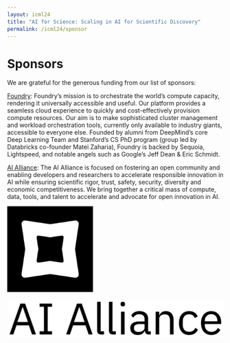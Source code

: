 ```yaml
---
layout: icml24
title: "AI for Science: Scaling in AI for Scientific Discovery"
permalink: /icml24/sponsor
---
```


# Sponsors

We are grateful for the generous funding from our list of sponsors:

[Foundry](https://www.mlfoundry.com/): Foundry’s mission is to orchestrate the world’s compute capacity, rendering it universally accessible and useful. Our platform provides a seamless cloud experience to quickly and cost-effectively provision compute resources. Our aim is to make sophisticated cluster management and workload orchestration tools, currently only available to industry giants, accessible to everyone else. Founded by alumni from DeepMind’s core Deep Learning Team and Stanford’s CS PhD program (group led by Databricks co-founder Matei Zaharia), Foundry is backed by Sequoia, Lightspeed, and notable angels such as Google’s Jeff Dean & Eric Schmidt. 

[AI Alliance](https://thealliance.ai/): The AI Alliance is focused on fostering an open community and enabling developers and researchers to accelerate responsible innovation in AI while ensuring scientific rigor, trust, safety, security, diversity and economic competitiveness. We bring together a critical mass of compute, data, tools, and talent to accelerate and advocate for open innovation in AI.

<!-- ![foundry](./assets/images/foundry.png) -->

<img src="./assets/images/foundry.png" width="200"/>

![aialliance](./assets/images/AI_Alliance_Wordmark_pos.png)
